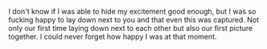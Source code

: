 I don't know if I was able to hide my excitement good enough, but I was so fucking happy to lay down next to you and that even this was captured. Not only our first time laying down next to each other but also our first picture together. I could never forget how happy I was at that moment.